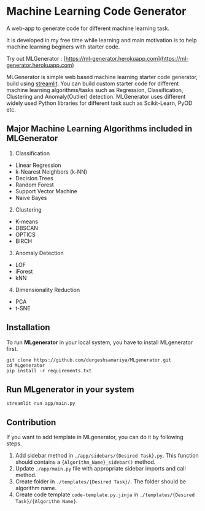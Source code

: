 # Machine Learning Code Generator

A web-app to generate code for different machine learning task.

It is developed in my free time while learning and main motivation is to help machine learning beginers with starter code. 

Try out MLGenerator : [https://ml-generator.herokuapp.com](https://ml-generator.herokuapp.com)

MLGenerator is simple web based machine learning starter code generator, build using [streamlit](https://www.streamlit.io). You can build custom starter code for different machine learning algorithms/tasks such as Regression, Classification, Clustering and Anomaly(Outlier) detection. MLGenerator uses different widely used Python libraries for different task such as Scikit-Learn, PyOD etc.

## Major Machine Learning Algorithms included in MLGenerator

1. Classification
- Linear Regression
- k-Nearest Neighbors (k-NN)
- Decision Trees
- Random Forest
- Support Vector Machine
- Naive Bayes

2. Clustering
- K-means
- DBSCAN
- OPTICS
- BIRCH

3. Anomaly Detection
- LOF
- iForest
- kNN

4. Dimensionality Reduction
- PCA
- t-SNE

## Installation
To run **MLgenerator** in your local system, you have to install MLgenerator first.

```
git clone https://github.com/durgeshsamariya/MLgenerator.git
cd MLgenerator
pip install -r requirements.txt
```

## Run MLgenerator in your system

```
streamlit run app/main.py
```

## Contribution
If you want to add template in MLgenerator, you can do it by following steps. 

1. Add sidebar method in `./app/sidebars/{Desired Task}.py`. This function should contains a `{Algorithm_Name}_sidebar()` method.
2. Update `./app/main.py` file with appropriate sidebar imports and call method. 
3. Create folder in `./templates/{Desired Task}/`. The folder should be algorithm name.
4. Create code template `code-template.py.jinja` in `./templates/{Desired Task}/{Algorithm Name}`.